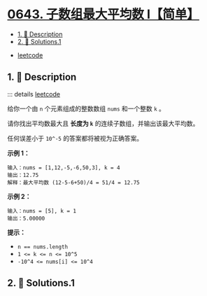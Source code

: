 # [0643. 子数组最大平均数 I【简单】](https://github.com/Tdahuyou/TNotes.leetcode/tree/main/notes/0643.%20%E5%AD%90%E6%95%B0%E7%BB%84%E6%9C%80%E5%A4%A7%E5%B9%B3%E5%9D%87%E6%95%B0%20I%E3%80%90%E7%AE%80%E5%8D%95%E3%80%91)

<!-- region:toc -->

- [1. 📝 Description](#1--description)
- [2. 🎯 Solutions.1](#2--solutions1)

<!-- endregion:toc -->

- [leetcode](https://leetcode.cn/problems/maximum-average-subarray-i/)

## 1. 📝 Description

::: details [leetcode](https://leetcode.cn)

给你一个由 `n` 个元素组成的整数数组 `nums` 和一个整数 `k` 。

请你找出平均数最大且 **长度为 `k`** 的连续子数组，并输出该最大平均数。

任何误差小于 `10^-5` 的答案都将被视为正确答案。

**示例 1：**

```
输入：nums = [1,12,-5,-6,50,3], k = 4
输出：12.75
解释：最大平均数 (12-5-6+50)/4 = 51/4 = 12.75
```

**示例 2：**

```
输入：nums = [5], k = 1
输出：5.00000
```

**提示：**

- `n == nums.length`
- `1 <= k <= n <= 10^5`
- `-10^4 <= nums[i] <= 10^4`

## 2. 🎯 Solutions.1

```

```

